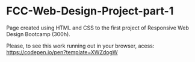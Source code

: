 # FCC-Web-Design-Project-part-1
Page created using HTML and CSS to the first project of Responsive Web Design Bootcamp (300h). 

Please, to see this work running out in your browser, acess: 
https://codepen.io/pen?template=XWZdogW

